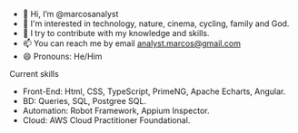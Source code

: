 - 👋 Hi, I’m @marcosanalyst
- 👀 I'm interested in technology, nature, cinema, cycling, family and God.
- 💞️ I try to contribute with my knowledge and skills.
- 📫 You can reach me by email analyst.marcos@gmail.com
- 😄 Pronouns: He/Him

Current skills
- Front-End: Html, CSS, TypeScript, PrimeNG, Apache Echarts, Angular.
- BD: Queries, SQL, Postgree SQL.
- Automation: Robot Framework, Appium Inspector.
- Cloud: AWS Cloud Practitioner Foundational.


<!---
marcosanalyst/marcosanalyst is a ✨ special ✨ repository because its `README.md` (this file) appears on your GitHub profile.
You can click the Preview link to take a look at your changes.
--->

